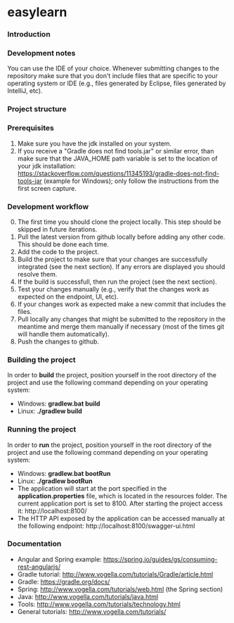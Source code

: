 # easylearn
### Introduction
### Development notes
You can use the IDE of your choice. Whenever submitting changes to the repository make sure that you don't include files that are specific to your operating system or IDE (e.g., files generated by Eclipse, files generated by IntelliJ, etc).

### Project structure

### Prerequisites
1. Make sure you have the jdk installed on your system.
2. If you receive a "Gradle does not find tools.jar" or similar error, than make sure that the JAVA_HOME path variable is set to the location of your jdk installation: https://stackoverflow.com/questions/11345193/gradle-does-not-find-tools-jar (example for Windows); only follow the instructions from the first screen capture.

### Development workflow
0. The first time you should clone the project locally. This step should be skipped in future iterations.
1. Pull the latest version from github locally before adding any other code. This should be done each time.
2. Add the code to the project.
3. Build the project to make sure that your changes are successfully integrated (see the next section). If any errors are displayed you should resolve them.
4. If the build is successfull, then run the project (see the next section).
5. Test your changes manually (e.g., verify that the changes work as expected on the endpoint, UI, etc).
6. If your changes work as expected make a new commit that includes the files.
7. Pull locally any changes that might be submitted to the repository in the meantime and merge them manually if necessary (most of the times git will handle them automatically).
8. Push the changes to github.

### Building the project
In order to **build** the project, position yourself in the root directory of the project and use the following command depending on your operating system:
* Windows: **gradlew.bat build**
* Linux: **./gradlew build**

### Running the project
In order to **run** the project, position yourself in the root directory of the project and use the following command depending on your operating system:
* Windows: **gradlew.bat bootRun**
* Linux: **./gradlew bootRun**
* The application will start at the port specified in the **application.properties** file, which is located in the resources folder. The current application port is set to 8100. After starting the project access it: http://localhost:8100/
* The HTTP API exposed by the application can be accessed manually at the following endpoint: http://localhost:8100/swagger-ui.html


### Documentation
* Angular and Spring example: https://spring.io/guides/gs/consuming-rest-angularjs/
* Gradle tutorial: http://www.vogella.com/tutorials/Gradle/article.html
* Gradle: https://gradle.org/docs/
* Spring: http://www.vogella.com/tutorials/web.html (the Spring section)
* Java: http://www.vogella.com/tutorials/java.html
* Tools: http://www.vogella.com/tutorials/technology.html
* General tutorials: http://www.vogella.com/tutorials/

